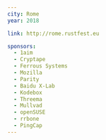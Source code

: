 ```yaml
---
city: Rome
year: 2018

link: http://rome.rustfest.eu

sponsors:
  - 1aim
  - Cryptape
  - Ferrous Systems
  - Mozilla
  - Parity
  - Baidu X-Lab
  - Kodebox
  - Threema
  - Mullvad
  - openSUSE
  - rrbone
  - PingCap
---
```

